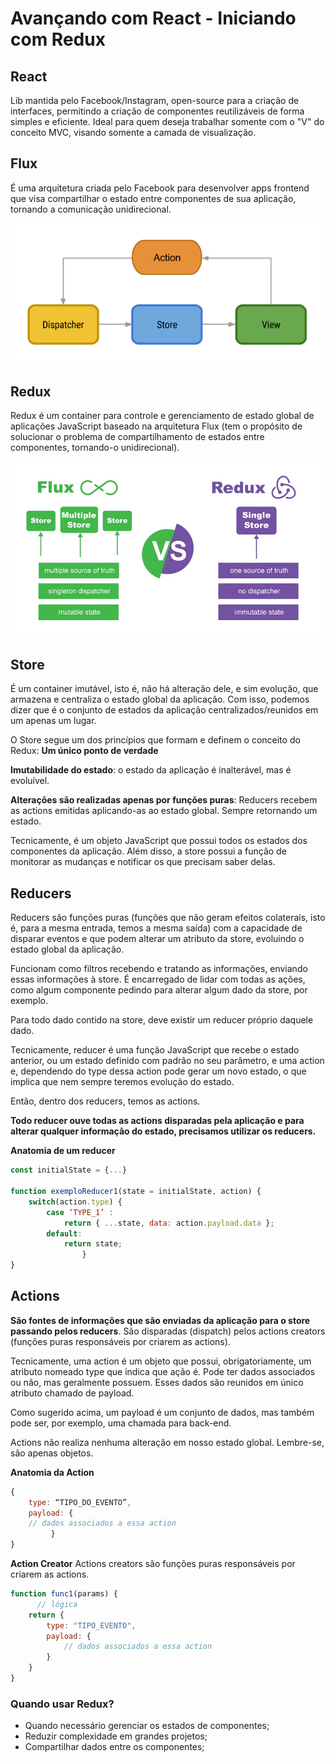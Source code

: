 # Avançando com React - Iniciando com Redux

## React
Lib mantida pelo Facebook/Instagram, open-source para a criação de interfaces, permitindo a criação de componentes reutilizáveis de forma simples e eficiente. Ideal para quem deseja trabalhar somente com o "V" do conceito MVC, visando somente a camada de visualização.

## Flux
É uma arquitetura criada pelo Facebook para desenvolver apps frontend que visa compartilhar o estado entre componentes de sua aplicação, tornando a comunicação unidirecional.

![Flux](./.github/flux-graph-simple.png)

## Redux
Redux é um container para controle e gerenciamento de estado global de aplicações JavaScript baseado na arquitetura Flux (tem o propósito de solucionar o problema de compartilhamento de estados entre componentes, tornando-o unidirecional).

![Flux vs Redux](./.github/flux-vs-redux.jpeg)

## Store
É um container imutável, isto é, não há alteração dele, e sim evolução, que armazena e centraliza o estado global da aplicação. Com isso, podemos dizer que é o conjunto de estados da aplicação centralizados/reunidos em um apenas um lugar.

O Store segue um dos princípios que formam e definem o conceito do Redux: **Um único ponto de verdade**

**Imutabilidade do estado**: o estado da aplicação é inalterável, mas é evoluível.

**Alterações são realizadas apenas por funções puras**: 
Reducers recebem as actions emitidas aplicando-as ao estado global. Sempre retornando um estado.

Tecnicamente, é um objeto JavaScript que possui todos os estados dos componentes da aplicação. Além disso, a store possui a função de monitorar as mudanças e notificar os que precisam saber delas.

## Reducers
Reducers são funções puras (funções que não geram efeitos colaterais, isto é, para a mesma entrada, temos a mesma saída) com a capacidade de disparar eventos e que podem alterar um atributo da store, evoluindo o estado global da aplicação.

Funcionam como filtros recebendo e tratando as informações, enviando essas informações à store. É encarregado de lidar com todas as ações, como algum componente pedindo para alterar algum dado da store, por exemplo.

Para todo dado contido na store, deve existir um reducer próprio daquele dado.

Tecnicamente, reducer é uma função JavaScript que recebe o estado anterior, ou um estado definido com padrão no seu parâmetro, e uma action e, dependendo do type dessa action pode gerar um novo estado, o que implica que nem sempre teremos evolução do estado.

Então, dentro dos reducers, temos as actions.

**Todo reducer ouve todas as actions disparadas pela aplicação e para alterar qualquer informação do estado, precisamos utilizar os reducers.**

**Anatomia de um reducer**
``` javascript
const initialState = {...}

function exemploReducer1(state = initialState, action) {
	switch(action.type) {
		case ‘TYPE_1’ :
			return { ...state, data: action.payload.data };
		default:
			return state;
                }
}
```

## Actions
**São fontes de informações que são enviadas da aplicação para o store passando pelos reducers**. São disparadas (dispatch) pelos actions creators (funções puras responsáveis por criarem as actions).

Tecnicamente, uma action é um objeto que possui, obrigatoriamente, um atributo nomeado type que indica que ação é. Pode ter dados associados ou não, mas geralmente possuem. Esses dados são reunidos em único atributo chamado de payload.

Como sugerido acima, um payload é um conjunto de dados, mas também pode ser, por exemplo, uma chamada para back-end.

Actions não realiza nenhuma alteração em nosso estado global. Lembre-se, são apenas objetos.

**Anatomia da Action**
``` javascript
{ 
    type: “TIPO_DO_EVENTO”,
    payload: {
	// dados associados a essa action
         }
}
```

**Action Creator**
Actions creators são funções puras responsáveis por criarem as actions.

``` javascript
function func1(params) {
      // lógica
    return {
        type: "TIPO_EVENTO",
        payload: {
            // dados associados a essa action 
        }
    }
}
```

### Quando usar Redux?
- Quando necessário gerenciar os estados de componentes;
- Reduzir complexidade em grandes projetos;
- Compartilhar dados entre os componentes;

